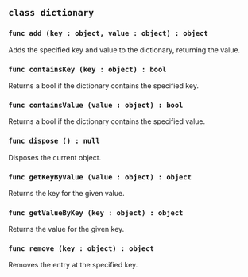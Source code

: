 ## ```class dictionary```

### ```func add (key : object, value : object) : object```
Adds the specified key and value to the dictionary, returning the value.

### ```func containsKey (key : object) : bool```
Returns a bool if the dictionary contains the specified key.

### ```func containsValue (value : object) : bool```
Returns a bool if the dictionary contains the specified value.

### ```func dispose () : null```
Disposes the current object.

### ```func getKeyByValue (value : object) : object```
Returns the key for the given value.

### ```func getValueByKey (key : object) : object```
Returns the value for the given key.

### ```func remove (key : object) : object```
Removes the entry at the specified key.
